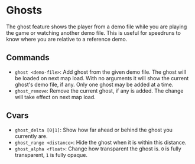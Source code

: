 # Ghosts

The ghost feature shows the player from a demo file while you are playing the
game or watching another demo file.  This is useful for speedruns to know where
you are relative to a reference demo.

## Commands

- `ghost <demo-file>`:  Add ghost from the given demo file.  The ghost will be
  loaded on next map load.  With no arguments it will show the current ghost's
  demo file, if any.  Only one ghost may be added at a time.
- `ghost_remove`: Remove the current ghost, if any is added.  The change will
  take effect on next map load.

## Cvars

- `ghost_delta [0|1]`: Show how far ahead or behind the ghost you currently are.
- `ghost_range <distance>`:  Hide the ghost when it is within this distance.
- `ghost_alpha <float>`: Change how transparent the ghost is.  `0` is fully
  transparent, `1` is fully opaque.

